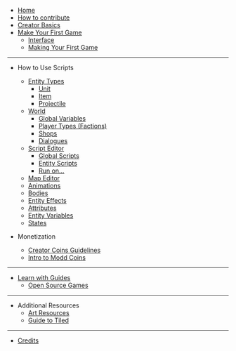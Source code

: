 <!-- docs/_sidebar.md -->

<!-- markdownlint-disable-next-line MD041 -->
* [Home](/)
* [How to contribute](how-to-contribute.md)
* [Creator Basics](/overview/overview.md)
* [Make Your First Game](first-game/making-first-game.md)
  * [Interface](overview/interface.md)
  * [Making Your First Game](first-game/first-game-tutorial.md)

---

* How to Use Scripts

  * [Entity Types](using-scripts/entity-types/entity-types.md)
    * [Unit](using-scripts/entity-types/unit.md)
    * [Item](using-scripts/entity-types/item.md)
    * [Projectile](using-scripts/entity-types/projectile.md)
  * [World](using-scripts/world/world.md)
    * [Global Variables](using-scripts/world/global-variables.md)
    * [Player Types (Factions)](using-scripts/world/player-types.md)
    * [Shops](using-scripts/world/shops.md)
    * [Dialogues](using-scripts/world/dialogues.md)
  * [Script Editor](using-scripts/script-editor/script-editor.md)
    * [Global Scripts](using-scripts/script-editor/script-editor.md)
    * [Entity Scripts](using-scripts/script-editor/entity-scripts.md)
    * [Run on...](using-scripts/script-editor/run-on.md)
  * [Map Editor](using-scripts/map-editor/map-editor.md)
  * [Animations](using-scripts/animations/animations.md)
  * [Bodies](using-scripts/bodies/bodies.md)
  * [Entity Effects](using-scripts/entity-effects/entity-effects.md)
  * [Attributes](using-scripts/attributes/attributes.md)
  * [Entity Variables](using-scripts/entity-variables/entity-variables.md)
  * [States](using-scripts/states/states.md)
* Monetization

  * [Creator Coins Guidelines](creator-coin-guideline.md)
  * [Intro to Modd Coins](monetization/intro-to-coins.md)

---

* [Learn with Guides](guides/guides.md)
  * [Open Source Games](guides/open-source.md)

---

* Additional Resources
  * [Art Resources](more-resources/art-links.md)
  * [Guide to Tiled](more-resources/tiled.md)

---

* [Credits](credits.md)
